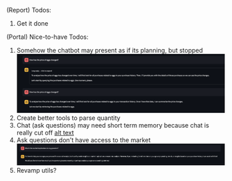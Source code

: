 (Report) Todos:
1. Get it done 


(Portal) Nice-to-have Todos: 

1. Somehow the chatbot may present as if its planning, but stopped ![alt text](assets/others/image.png)
2. Create better tools to parse quantity
3. Chat (ask questions) may need short term memory because chat is really cut off [alt text](assets/others/image-1.png)
4. Ask questions don't have access to the market![](assets/others/image-2.png)
5. Revamp utils?
